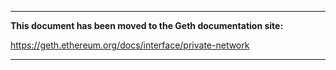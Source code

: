 ***

**This document has been moved to the Geth documentation site:**

https://geth.ethereum.org/docs/interface/private-network

***
